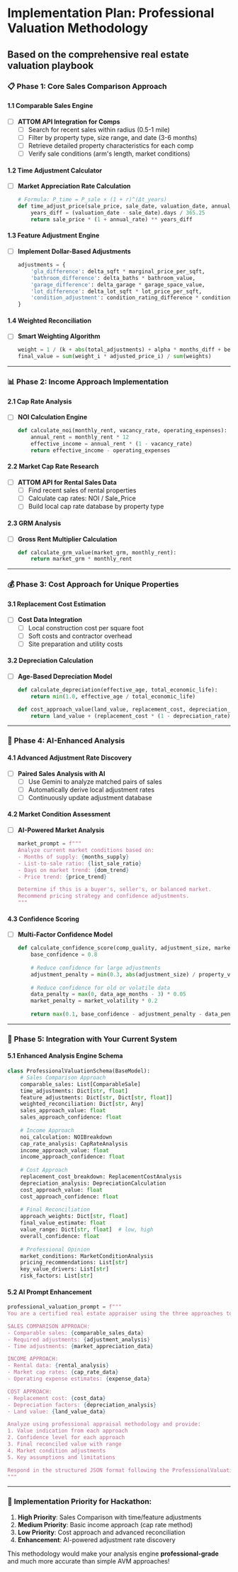 # Implementation Plan: Professional Valuation Methodology
## Based on the comprehensive real estate valuation playbook

### 📋 **Phase 1: Core Sales Comparison Approach**

#### 1.1 Comparable Sales Engine
- [ ] **ATTOM API Integration for Comps**
  - [ ] Search for recent sales within radius (0.5-1 mile)
  - [ ] Filter by property type, size range, and date (3-6 months)
  - [ ] Retrieve detailed property characteristics for each comp
  - [ ] Verify sale conditions (arm's length, market conditions)

#### 1.2 Time Adjustment Calculator  
- [ ] **Market Appreciation Rate Calculation**
  ```python
  # Formula: P_time = P_sale × (1 + r)^(Δt_years)
  def time_adjust_price(sale_price, sale_date, valuation_date, annual_rate):
      years_diff = (valuation_date - sale_date).days / 365.25
      return sale_price * (1 + annual_rate) ** years_diff
  ```

#### 1.3 Feature Adjustment Engine
- [ ] **Implement Dollar-Based Adjustments**
  ```python
  adjustments = {
      'gla_difference': delta_sqft * marginal_price_per_sqft,
      'bathroom_difference': delta_baths * bathroom_value,
      'garage_difference': delta_garage * garage_space_value,
      'lot_difference': delta_lot_sqft * lot_price_per_sqft,
      'condition_adjustment': condition_rating_difference * condition_multiplier
  }
  ```

#### 1.4 Weighted Reconciliation
- [ ] **Smart Weighting Algorithm**
  ```python
  weight = 1 / (k + abs(total_adjustments) + alpha * months_diff + beta * distance)
  final_value = sum(weight_i * adjusted_price_i) / sum(weights)
  ```

---

### 📊 **Phase 2: Income Approach Implementation**

#### 2.1 Cap Rate Analysis
- [ ] **NOI Calculation Engine**
  ```python
  def calculate_noi(monthly_rent, vacancy_rate, operating_expenses):
      annual_rent = monthly_rent * 12
      effective_income = annual_rent * (1 - vacancy_rate)
      return effective_income - operating_expenses
  ```

#### 2.2 Market Cap Rate Research
- [ ] **ATTOM API for Rental Sales Data**
  - [ ] Find recent sales of rental properties
  - [ ] Calculate cap rates: NOI / Sale_Price
  - [ ] Build local cap rate database by property type

#### 2.3 GRM Analysis
- [ ] **Gross Rent Multiplier Calculation**
  ```python
  def calculate_grm_value(market_grm, monthly_rent):
      return market_grm * monthly_rent
  ```

---

### 💰 **Phase 3: Cost Approach for Unique Properties**

#### 3.1 Replacement Cost Estimation
- [ ] **Cost Data Integration**
  - [ ] Local construction cost per square foot
  - [ ] Soft costs and contractor overhead
  - [ ] Site preparation and utility costs

#### 3.2 Depreciation Calculation
- [ ] **Age-Based Depreciation Model**
  ```python
  def calculate_depreciation(effective_age, total_economic_life):
      return min(1.0, effective_age / total_economic_life)
  
  def cost_approach_value(land_value, replacement_cost, depreciation_rate):
      return land_value + (replacement_cost * (1 - depreciation_rate))
  ```

---

### 🧠 **Phase 4: AI-Enhanced Analysis**

#### 4.1 Advanced Adjustment Rate Discovery
- [ ] **Paired Sales Analysis with AI**
  - [ ] Use Gemini to analyze matched pairs of sales
  - [ ] Automatically derive local adjustment rates
  - [ ] Continuously update adjustment database

#### 4.2 Market Condition Assessment
- [ ] **AI-Powered Market Analysis**
  ```python
  market_prompt = f"""
  Analyze current market conditions based on:
  - Months of supply: {months_supply}
  - List-to-sale ratio: {list_sale_ratio}
  - Days on market trend: {dom_trend}
  - Price trend: {price_trend}
  
  Determine if this is a buyer's, seller's, or balanced market.
  Recommend pricing strategy and confidence adjustments.
  """
  ```

#### 4.3 Confidence Scoring
- [ ] **Multi-Factor Confidence Model**
  ```python
  def calculate_confidence_score(comp_quality, adjustment_size, market_volatility, data_age):
      base_confidence = 0.8
      
      # Reduce confidence for large adjustments
      adjustment_penalty = min(0.3, abs(adjustment_size) / property_value * 2)
      
      # Reduce confidence for old or volatile data
      data_penalty = max(0, data_age_months - 3) * 0.05
      market_penalty = market_volatility * 0.2
      
      return max(0.1, base_confidence - adjustment_penalty - data_penalty - market_penalty)
  ```

---

### 🎯 **Phase 5: Integration with Your Current System**

#### 5.1 Enhanced Analysis Engine Schema
```python
class ProfessionalValuationSchema(BaseModel):
    # Sales Comparison Approach
    comparable_sales: List[ComparableSale]
    time_adjustments: Dict[str, float]
    feature_adjustments: Dict[str, Dict[str, float]]
    weighted_reconciliation: Dict[str, Any]
    sales_approach_value: float
    sales_approach_confidence: float
    
    # Income Approach
    noi_calculation: NOIBreakdown
    cap_rate_analysis: CapRateAnalysis
    income_approach_value: float
    income_approach_confidence: float
    
    # Cost Approach
    replacement_cost_breakdown: ReplacementCostAnalysis
    depreciation_analysis: DepreciationCalculation
    cost_approach_value: float
    cost_approach_confidence: float
    
    # Final Reconciliation
    approach_weights: Dict[str, float]
    final_value_estimate: float
    value_range: Dict[str, float]  # low, high
    overall_confidence: float
    
    # Professional Opinion
    market_conditions: MarketConditionAnalysis
    pricing_recommendations: List[str]
    key_value_drivers: List[str]
    risk_factors: List[str]
```

#### 5.2 AI Prompt Enhancement
```python
professional_valuation_prompt = f"""
You are a certified real estate appraiser using the three approaches to value:

SALES COMPARISON APPROACH:
- Comparable sales: {comparable_sales_data}
- Required adjustments: {adjustment_analysis}
- Time adjustments: {market_appreciation_data}

INCOME APPROACH:
- Rental data: {rental_analysis}  
- Market cap rates: {cap_rate_data}
- Operating expense estimates: {expense_data}

COST APPROACH:
- Replacement cost: {cost_data}
- Depreciation factors: {depreciation_analysis}
- Land value: {land_value_data}

Analyze using professional appraisal methodology and provide:
1. Value indication from each approach
2. Confidence level for each approach  
3. Final reconciled value with range
4. Market condition adjustments
5. Key assumptions and limitations

Respond in the structured JSON format following the ProfessionalValuationSchema.
"""
```

---

### 🚀 **Implementation Priority for Hackathon:**

1. **High Priority**: Sales Comparison with time/feature adjustments
2. **Medium Priority**: Basic income approach (cap rate method)  
3. **Low Priority**: Cost approach and advanced reconciliation
4. **Enhancement**: AI-powered adjustment rate discovery

This methodology would make your analysis engine **professional-grade** and much more accurate than simple AVM approaches!